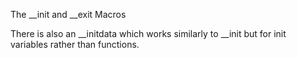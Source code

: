 The __init and __exit Macros

There is also an __initdata which works similarly to __init but for init variables rather than functions.
